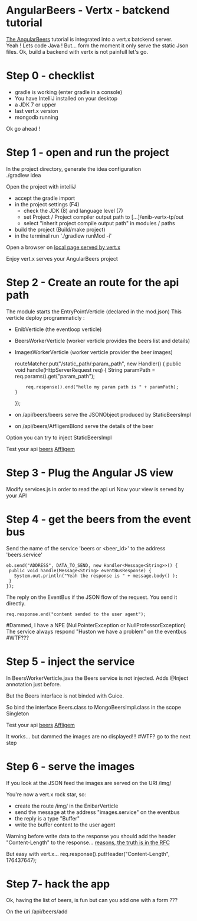 # AngularBeers - Vertx - batckend tutorial #


[The AngularBeers](https://github.com/LostInBrittany/angular-beers) tutorial is integrated into a vert.x batckend server.                               
Yeah ! Lets code Java !
But... form the moment it only serve the static Json files.
Ok, build a backend with vertx is not painfull let's go.


# Step 0 - checklist #
 - gradle is working (enter gradle in a console)
 - You have IntelliJ installed on your desktop
 - a JDK 7 or upper
 - last vert.x version
 - mongodb running
 
Ok go ahead !
 
# Step 1 - open and run the project #
In the project directory, generate the idea configuration  
./gradlew idea 

Open the project with intelliJ 
 - accept the gradle import
 - in the project settings (F4)
   - check the JDK (8) and language level (7)
   - set Project / Project compiler output path to [...]/enib-vertx-tp/out
   - select "inherit project compile output path" in modules / paths
 - build the project (Build/make project)
 - in the terminal run './gradlew runMod -i'
 
 Open a browser on [local page served by vert.x](http://localhost:44081/index.html)
 
 Enjoy vert.x serves your AngularBeers project

# Step 2 - Create an route for the api path #

The module starts the EntryPointVerticle (declared in the mod.json)
This verticle deploy programmaticly :
  - EnibVerticle (the eventloop verticle)
  - BeersWorkerVerticle (worker verticle provides the beers list and details)
  - ImagesWorkerVerticle (worker verticle provider the beer images)
  
    routeMatcher.put("/static_path/:param_path", new Handler<HttpServerRequest>() {
        public void handle(HttpServerRequest req) {
            String paramPath = req.params().get("param_path");

            req.response().end("hello my param path is " + paramPath);
        }
    });
    
   - on /api/beers/beers serve the JSONObject produced by StaticBeersImpl
   - on /api/beers/AffligemBlond serve the details of the beer
   
   Option you can try to inject StaticBeersImpl 
    
   Test your api 
   [beers](http://localhost:44081/api/beers/beeers)
   [Affligem](http://localhost:44081/api/beers/AffligemBlond)
   
# Step 3 - Plug the Angular JS view
 
 Modify services.js in order to read the api uri 
 Now your view is served by your API
  
# Step 4 - get the beers from the event bus
  
  Send the name of the service 'beers or <beer_id>' to the address 'beers.service'
  
    eb.send("ADDRESS", DATA_TO_SEND, new Handler<Message<String>>() {
     public void handle(Message<String> eventBusResponse) {       
       System.out.println("Yeah the response is " + message.body() );
     }
    });
  
   The reply on the EventBus if the JSON flow of the request. You send it directly.
   
    req.response.end("content sended to the user agent");
   
   #Dammed, I have a NPE (NullPointerException or NullProfessorException) 
   The service always respond "Huston we have a problem" on the eventbus #WTF???
   
# Step 5 - inject the service
  In BeersWorkerVerticle.java the Beers service is not injected. Adds @Inject annotation just before.
  
  But the Beers interface is not binded with Guice.
  
  So bind the interface Beers.class to MongoBeersImpl.class in the scope Singleton

  Test your api 
  [beers](http://localhost:44081/api/beers/beeers)
  [Affligem](http://localhost:44081/api/beers/AffligemBlond)

  It works... but dammed the images are no displayed!!! #WTF? go to the next step

# Step 6 - serve the images

  If you look at the JSON feed the images are served on the URI /img/<filename>
  
  You're now a vert.x rock star, so:
   
   - create the route /img/<filename> in the EnibarVerticle
   - send the message <filename> at the address "images.service" on the eventbus
   - the reply is a type "Buffer"
   - write the buffer content to the user agent
   
 Warning before write data to the response you should add the header "Content-Length" to the response... 
 [reasons, the truth is in the RFC](http://www.w3.org/Protocols/rfc2616/rfc2616-sec14.html)
 
 But easy with vert.x... req.response().putHeader("Content-Length", 176437647);
# Step 7- hack the app

Ok, having the list of beers, is fun but can you add one with a form ???

On the uri /api/beers/add

